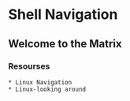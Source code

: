 # Shell Navigation

## Welcome to the Matrix

### Resourses

	* Linux Navigation
	* Linux-looking around
